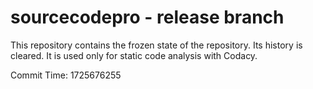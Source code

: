 # sourcecodepro - release branch

This repository contains the frozen state of the repository.
Its history is cleared. It is used only for static code
analysis with Codacy.

Commit Time: 1725676255
